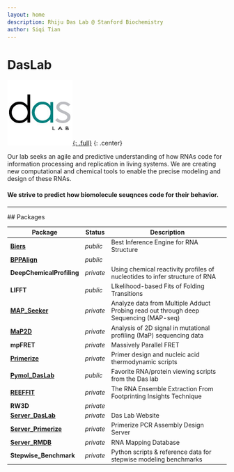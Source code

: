 ```yaml
---
layout: home
description: Rhiju Das Lab @ Stanford Biochemistry
author: Siqi Tian
---
```


# DasLab

[![DasLab Logo](/assets/daslab.gif "DasLab Logo"){: .full}](https://daslab.stanford.edu)
{: .center}

Our lab seeks an agile and predictive understanding of how RNAs code for information processing and replication in living systems. We are creating new computational and chemical tools to enable the precise modeling and design of these RNAs.

#### We strive to predict how biomolecule seuqnces code for their behavior.

<hr/>
## Packages

| Package | Status | Description |
| --- | --- | --- |
| [**Biers**](https://ribokit.github.io/biers/) | _public_ | Best Inference Engine for RNA Structure |
| [**BPPAlign**](https://ribokit.github.io/bppalign/) | _public_ | |
| **DeepChemicalProfiling** | _private_ | Using chemical reactivity profiles of nucleotides to infer structure of RNA |
| **LIFFT** | _public_ | LIkelihood-based Fits of Folding Transitions |
| [**MAP_Seeker**](https://ribokit.github.io/map_seeker/) | _private_ | Analyze data from Multiple Adduct Probing read out through deep Sequencing (MAP-seq) |
| [**MaP2D**](https://ribokit.github.io/map2d/) | _private_ | Analysis of 2D signal in mutational profiling (MaP) sequencing data |
| **mpFRET** | _private_ | Massively Parallel FRET |
| [**Primerize**](https://ribokit.github.io/primerize/) | _private_ | Primer design and nucleic acid thermodynamic scripts |
| [**Pymol_DasLab**](https://ribokit.github.io/pymol_daslab/) | _public_ | Favorite RNA/protein viewing scripts from the Das lab |
| [**REEFFIT**](https://ribokit.github.io/reeffit/) | _private_ | The RNA Ensemble Extraction From Footprinting Insights Technique |
| **RW3D** | _private_ | |
| [**Server_DasLab**](server_daslab/) | _private_ | Das Lab Website |
| [**Server_Primerize**](server_primerize/) | _private_ | Primerize PCR Assembly Design Server |
| [**Server_RMDB**](server_rmdb/) | _private_ | RNA Mapping Database |
| **Stepwise_Benchmark** | _private_ | Python scripts & reference data for stepwise modeling benchmarks |


